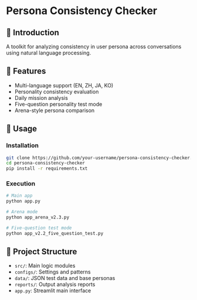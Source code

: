 
# Persona Consistency Checker

## 📌 Introduction
A toolkit for analyzing consistency in user persona across conversations using natural language processing.

## 🧰 Features
- Multi-language support (EN, ZH, JA, KO)
- Personality consistency evaluation
- Daily mission analysis
- Five-question personality test mode
- Arena-style persona comparison

## 🚀 Usage

### Installation
```bash
git clone https://github.com/your-username/persona-consistency-checker.git
cd persona-consistency-checker
pip install -r requirements.txt
```

### Execution
```bash
# Main app
python app.py

# Arena mode
python app_arena_v2.3.py

# Five-question test mode
python app_v2.2_five_question_test.py
```

## 📂 Project Structure
- `src/`: Main logic modules
- `configs/`: Settings and patterns
- `data/`: JSON test data and base personas
- `reports/`: Output analysis reports
- `app.py`: Streamlit main interface
